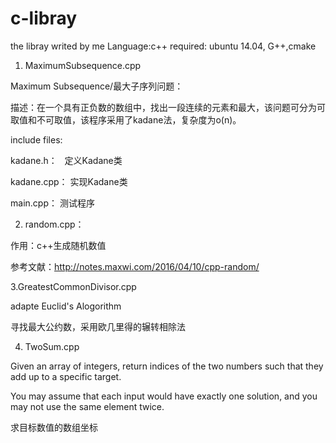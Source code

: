 # c-libray
the libray writed by me
Language:c++
required: ubuntu 14.04, G++,cmake


1. MaximumSubsequence.cpp

Maximum Subsequence/最大子序列问题：

描述：在一个具有正负数的数组中，找出一段连续的元素和最大，该问题可分为可取值和不可取值，该程序采用了kadane法，复杂度为o(n)。

include files:

 kadane.h：   定义Kadane类

 kadane.cpp：  实现Kadane类

main.cpp：  测试程序 

2. random.cpp：

作用：c++生成随机数值

参考文献：http://notes.maxwi.com/2016/04/10/cpp-random/

3.GreatestCommonDivisor.cpp

adapte Euclid's Alogorithm

寻找最大公约数，采用欧几里得的辗转相除法

4. TwoSum.cpp

Given an array of integers, return indices of the two numbers such that they add up to a specific target.

You may assume that each input would have exactly one solution, and you may not use the same element twice.

求目标数值的数组坐标
